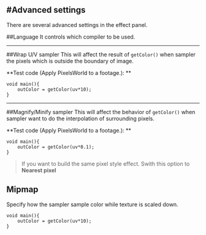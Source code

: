#Advanced settings
---
There are several advanced settings in the effect panel.

##Language 
It controls which compiler to be used. 


---

##Wrap U/V sampler
This will affect the result of ```getColor()``` when sampler the pixels which is outside the boundary of image.

**Test code (Apply PixelsWorld to a footage.): **
```glsl:wrap_uv_sampler.shader
void main(){
	outColor = getColor(uv*10);
}
```
---

##Magnify/Minify sampler
This will affect the behavior of ```getColor()``` when sampler want to do the interpolation of surrounding pixels.

**Test code (Apply PixelsWorld to a footage.): **

```glsl:wrap_uv_sampler.shader
void main(){
	outColor = getColor(uv*0.1);
}
```

> If you want to build the same pixel style effect. Swith this option to **Nearest pixel**


## Mipmap 

Specify how the sampler sample color while texture is scaled down. 

```glsl:wrap_uv_sampler.shader
void main(){
	outColor = getColor(uv*10);
}
```
